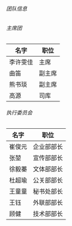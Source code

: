 ###### 团队信息
###### 主席团
| 名字     	| 职位   	|
|----------	|--------	|
| 李许雯佳 	| 主席   	|
| 曲笛     	| 副主席 	|
| 熊书琰   	| 副主席 	|
| 高源     	| 司库   	|

###### 执行委员会

|名字|职位|
| ----------- | ----------- |
|崔俊元|企业部部长|
|张堃|宣传部部长|
|徐毅蓁|文体部部长|
|杜超瑜|公关部部长|
|王童童|秘书处部长|
|王钰|外联部部长|
|顾健|技术部部长|